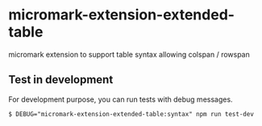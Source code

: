 # micromark-extension-extended-table
micromark extension to support table syntax allowing colspan / rowspan

## Test in development

For development purpose, you can run tests with debug messages.

```console
$ DEBUG="micromark-extension-extended-table:syntax" npm run test-dev
```
